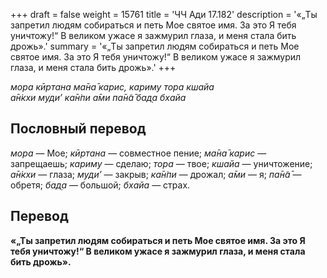 +++
draft = false
weight = 15761
title = 'ЧЧ Ади 17.182'
description = '«„Ты запретил людям собираться и петь Мое святое имя. За это Я тебя уничтожу!“ В великом ужасе я зажмурил глаза, и меня стала бить дрожь».'
summary = '«„Ты запретил людям собираться и петь Мое святое имя. За это Я тебя уничтожу!“ В великом ужасе я зажмурил глаза, и меня стала бить дрожь».'
+++

_мора кӣртана ма̄на̄ карис, кариму тора кшайа  
а̄н̇кхи муди’ ка̄н̇пи а̄ми па̄н̃а̄ бад̣а бхайа_

## Пословный перевод

_мора_ — Мое; _кӣртана_ — совместное пение; _ма̄на̄_ _карис_ — запрещаешь; _кариму_ — сделаю; _тора_ — твое; _кшайа_ — уничтожение; _а̄н̇кхи_ — глаза; _муди’_ — закрыв; _ка̄н̇пи_ — дрожал; _а̄ми_ — я; _па̄н̃а̄_ — обретя; _бад̣а_ — большой; _бхайа_ — страх.

## Перевод

**«„Ты запретил людям собираться и петь Мое святое имя. За это Я тебя уничтожу!“ В великом ужасе я зажмурил глаза, и меня стала бить дрожь».**
